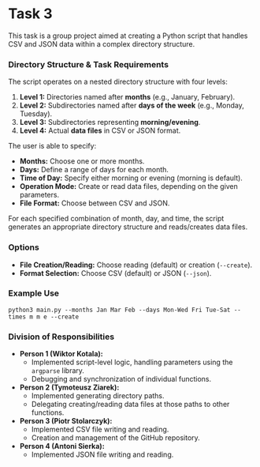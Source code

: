 # Task 3

This task is a group project aimed at creating a Python script that handles CSV and JSON data within a complex directory structure.

### Directory Structure & Task Requirements

The script operates on a nested directory structure with four levels:
1. **Level 1:** Directories named after **months** (e.g., January, February).
2. **Level 2:** Subdirectories named after **days of the week** (e.g., Monday, Tuesday).
3. **Level 3:** Subdirectories representing **morning/evening**.
4. **Level 4:** Actual **data files** in CSV or JSON format.

The user is able to specify:
- **Months:** Choose one or more months.
- **Days:** Define a range of days for each month.
- **Time of Day:** Specify either morning or evening (morning is default).
- **Operation Mode:** Create or read data files, depending on the given parameters.
- **File Format:** Choose between CSV and JSON.

For each specified combination of month, day, and time, the script generates an appropriate directory structure and reads/creates data files.

### Options

- **File Creation/Reading:** Choose reading (default) or creation (`--create`).
- **Format Selection:** Choose CSV (default) or JSON (`--json`).

### Example Use
`python3 main.py --months Jan Mar Feb --days Mon-Wed Fri Tue-Sat --times m m e --create`

### Division of Responsibilities
- **Person 1 (Wiktor Kotala):**
  - Implemented script-level logic, handling parameters using the `argparse` library.
  - Debugging and synchronization of individual functions.
- **Person 2 (Tymoteusz Ziarek):**
  - Implemented generating directory paths.
  - Delegating creating/reading data files at those paths to other functions.
- **Person 3 (Piotr Stolarczyk):**
  - Implemented CSV file writing and reading.
  - Creation and management of the GitHub repository.
- **Person 4 (Antoni Sierka):**
  - Implemented JSON file writing and reading.
